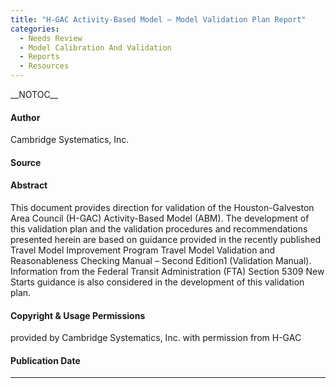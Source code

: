 ```yaml
---
title: "H-GAC Activity-Based Model – Model Validation Plan Report"
categories:
  - Needs Review
  - Model Calibration And Validation
  - Reports
  - Resources
---
```


\_\_NOTOC\_\_

#### Author

Cambridge Systematics, Inc.

#### Source

#### Abstract

This document provides direction for validation of the Houston-Galveston Area Council (H-GAC) Activity-Based Model (ABM). The development of this validation plan and the validation procedures and recommendations presented herein are based on guidance provided in the recently published Travel Model Improvement Program Travel Model Validation and Reasonableness Checking Manual – Second Edition1 (Validation Manual). Information from the Federal Transit Administration (FTA) Section 5309 New Starts guidance is also considered in the development of this validation plan.

#### Copyright & Usage Permissions

provided by Cambridge Systematics, Inc. with permission from H-GAC

#### Publication Date

------------------------------------------------------------------------

